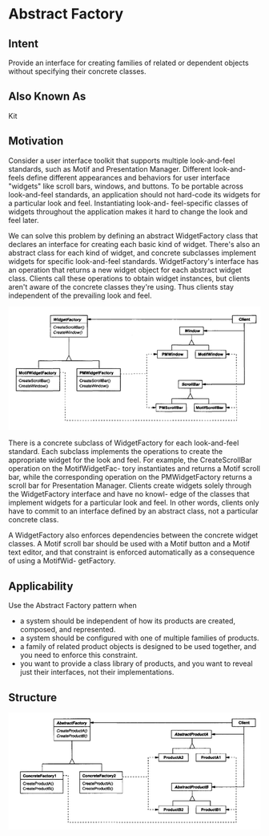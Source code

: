 # Abstract Factory

## Intent

Provide an interface for creating families of related or dependent objects without
specifying their concrete classes.

## Also Known As

Kit

## Motivation

Consider a user interface toolkit that supports multiple look-and-feel standards,
such as Motif and Presentation Manager. Different look-and-feels define different
appearances and behaviors for user interface "widgets" like scroll bars, windows,
and buttons. To be portable across look-and-feel standards, an application should
not hard-code its widgets for a particular look and feel. Instantiating look-and-
feel-specific classes of widgets throughout the application makes it hard to change
the look and feel later.

We can solve this problem by defining an abstract WidgetFactory class that 
declares an interface for creating each basic kind of widget. There's also an abstract
class for each kind of widget, and concrete subclasses implement widgets for
specific look-and-feel standards. WidgetFactory's interface has an operation that
returns a new widget object for each abstract widget class. Clients call these 
operations to obtain widget instances, but clients aren't aware of the concrete classes
they're using. Thus clients stay independent of the prevailing look and feel.

![](docs/_images/img.png)

There is a concrete subclass of WidgetFactory for each look-and-feel standard.
Each subclass implements the operations to create the appropriate widget for the
look and feel. For example, the CreateScrollBar operation on the MotifWidgetFac-
tory instantiates and returns a Motif scroll bar, while the corresponding operation
on the PMWidgetFactory returns a scroll bar for Presentation Manager. Clients
create widgets solely through the WidgetFactory interface and have no knowl-
edge of the classes that implement widgets for a particular look and feel. In other
words, clients only have to commit to an interface defined by an abstract class,
not a particular concrete class.

A WidgetFactory also enforces dependencies between the concrete widget classes.
A Motif scroll bar should be used with a Motif button and a Motif text editor, and
that constraint is enforced automatically as a consequence of using a MotifWid-
getFactory.

## Applicability

Use the Abstract Factory pattern when
* a system should be independent of how its products are created, composed,
and represented.
* a system should be configured with one of multiple families of products.
* a family of related product objects is designed to be used together, and you
need to enforce this constraint.
* you want to provide a class library of products, and you want to reveal just
their interfaces, not their implementations.

## Structure

![](docs/_images/img_1.png)
